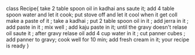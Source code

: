 class Recipe{
take 2 table spoon oil in kadhai ans saute it;
add 4 table spoon water and let it cook;
put stove off and let it cool when it get coll make a paste of it ;
take a kadhai ;
put 2 table spoon oil in it ;
add jerra in it ;
add paste in it ;
mix well ;
add kaju paste in it;
until the gravy doesn't relase oil saute it ;
after gravy relase oil add 4 cup water in it ;
cut panner cubes ;
add panner to gravy;
cook well for 10 min;
add fresh cream in it;
your recipe is ready 
}
